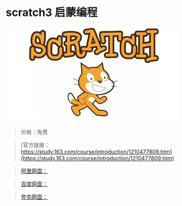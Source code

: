 # scratch3 启蒙编程

![img](../../../assets/study163/free/aa13071d36b140a489f2b9cf2a0e7d0d.jpg)

> 价格：免费

> [官方链接：https://study.163.com/course/introduction/1210477809.htm](https://study.163.com/course/introduction/1210477809.htm)

> [阿里网盘：]()

> [百度网盘：]()

> [夸克网盘：]()

